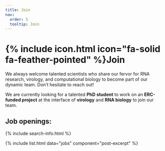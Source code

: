 ```yaml
---
title: Join
nav:
  order: 5
  tooltip: Join
---
```


# {% include icon.html icon="fa-solid fa-feather-pointed" %}Join

We always welcome talented scientists who share our fervor for RNA research, virology, and computational biology to become part of our dynamic team. Don’t hesitate to reach out!

We are currently looking for a talented **PhD student** to work on an **ERC-funded project** at the interface of **virology** and **RNA biology** to join our team. 

## Job openings:


{% include search-info.html %}

{% include list.html data="jobs" component="post-excerpt" %}

